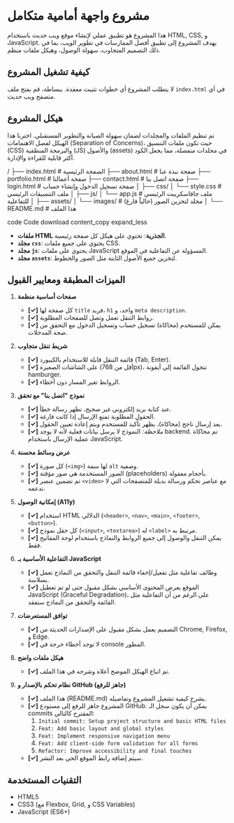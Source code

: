 # مشروع واجهة أمامية متكامل

هذا المشروع هو تطبيق عملي لإنشاء موقع ويب حديث باستخدام HTML, CSS, و JavaScript. يهدف المشروع إلى تطبيق أفضل الممارسات في تطوير الويب، بما في ذلك التصميم المتجاوب، سهولة الوصول، وهيكل ملفات منظم.

## كيفية تشغيل المشروع

لا يتطلب المشروع أي خطوات تثبيت معقدة. ببساطة، قم بفتح ملف `index.html` في أي متصفح ويب حديث.

## هيكل المشروع

تم تنظيم الملفات والمجلدات لضمان سهولة الصيانة والتطوير المستقبلي. اخترنا هذا الهيكل لفصل الاهتمامات (Separation of Concerns)، حيث تكون ملفات التنسيق (CSS) والبرمجة المنطقية (JS) والأصول (assets) في مجلدات منفصلة، مما يجعل الكود أكثر قابلية للقراءة والإدارة.

/
├── index.html # الصفحة الرئيسية
├── about.html # صفحة نبذة عنا
├── portfolio.html # صفحة أعمالنا
├── contact.html # صفحة اتصل بنا
├── login.html # صفحة تسجيل الدخول وإنشاء حساب
│
├── css/
│ └── style.css # ملف التنسيقات الرئيسي
│
├── js/
│ └── app.js # ملف جافاسكريبت الرئيسي للتفاعلية
│
├── assets/
│ └── images/ # مجلد لتخزين الصور (حالياً فارغ)
│
└── README.md # هذا الملف

code
Code
download
content_copy
expand_less
- **ملفات HTML الجذرية**: تحتوي على هيكل كل صفحة رئيسية.
- **مجلد `css`**: يحتوي على جميع ملفات CSS.
- **مجلد `js`**: يحتوي على ملفات JavaScript المسؤولة عن التفاعلية في الموقع.
- **مجلد `assets`**: لتخزين جميع الأصول الثابتة مثل الصور والخطوط.

## الميزات المطبقة ومعايير القبول

1.  **صفحات أساسية منظمة**
    - **[✓]** كل صفحة لها `title` فريد، `h1` واحد، و `meta description`.
    - **[✓]** روابط التنقل تعمل وتصل للصفحات المطلوبة.
    - **[✓]** يمكن للمستخدم (محاكاة) تسجيل حساب وتسجيل الدخول مع التحقق من صحة المدخلات.

2.  **شريط تنقل متجاوب**
    - **[✓]** قائمة التنقل قابلة للاستخدام بالكيبورد (Tab, Enter).
    - **[✓]** على الشاشات الصغيرة (أقل من 768px)، تتحول القائمة إلى أيقونة hamburger.
    - **[✓]** الروابط تغير المسار دون أخطاء.

3.  **نموذج "اتصل بنا" مع تحقق**
    - **[✓]** عند كتابة بريد إلكتروني غير صحيح، تظهر رسالة خطأ.
    - **[✓]** الحقول المطلوبة تمنع الإرسال إذا كانت فارغة.
    - **[✓]** بعد إرسال ناجح (محاكاة)، يظهر تأكيد للمستخدم ويتم إعادة تعيين الحقول.
    - **[✓]** *ملاحظة:* النموذج لا يرسل بيانات فعلية لأنه لا يوجد backend. تم محاكاة عملية الإرسال باستخدام JavaScript.

4.  **عرض وسائط محسنة**
    - **[✓]** كل صورة (`<img>`) لها سمة `alt` وصفية.
    - **[✓]** الصور المستخدمة هي صور مؤقتة (placeholders) بأحجام معقولة.
    - **[✓]** تم تضمين عنصر `<video>` مع عناصر تحكم ورسالة بديلة للمتصفحات التي لا تدعمه.

5.  **إمكانية الوصول (A11y)**
    - **[✓]** استخدام HTML الدلالي (`<header>`, `<nav>`, `<main>`, `<footer>`, `<button>`).
    - **[✓]** كل حقل نموذج (`<input>`, `<textarea>`) له `<label>` مرتبط به.
    - **[✓]** يمكن التنقل والوصول إلى جميع الروابط والنماذج باستخدام لوحة المفاتيح فقط.

6.  **التفاعلية الأساسية بـ JavaScript**
    - **[✓]** وظائف تفاعلية مثل تفعيل/إخفاء قائمة التنقل والتحقق من النماذج تعمل بسلاسة.
    - **[✓]** الموقع يعرض المحتوى الأساسي بشكل مقبول حتى لو تم تعطيل JavaScript (Graceful Degradation)، على الرغم من أن التفاعلية مثل القائمة والتحقق من النماذج ستفقد.

7.  **توافق المستعرضات**
    - **[✓]** التصميم يعمل بشكل مقبول على الإصدارات الحديثة من Chrome, Firefox, و Edge.
    - **[✓]** لا توجد أخطاء حرجة في console المطور.

8.  **هيكل ملفات واضح**
    - **[✓]** تم اتباع الهيكل الموضح أعلاه وشرحه في هذا الملف.

9.  **نظام تحكم بالإصدار و GitHub (جاهز للرفع)**
    - **[✓]** هذا الملف (README.md) يشرح كيفية تشغيل المشروع وتفاصيله.
    - **[✓]** المشروع جاهز للرفع إلى مستودع GitHub. يمكن أن يكون سجل الـ commits المقترح كالتالي:
        1.  `Initial commit: Setup project structure and basic HTML files`
        2.  `Feat: Add basic layout and global styles`
        3.  `Feat: Implement responsive navigation menu`
        4.  `Feat: Add client-side form validation for all forms`
        5.  `Refactor: Improve accessibility and final touches`
    - **[✓]** سيتم إضافة رابط الموقع الحي بعد النشر.

## التقنيات المستخدمة

- HTML5
- CSS3 (مع Flexbox, Grid, و CSS Variables)
- JavaScript (ES6+)
